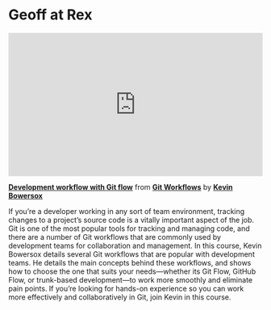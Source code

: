 <h1>Geoff at Rex</h1>

<div style="position:relative;height:0;padding-bottom:56.25%"><iframe width="640" height="360" src="https://www.linkedin.com/learning/embed/git-workflows/development-workflow-with-git-flow?autoplay=false&claim=AQHGnqXggfAQLQAAAYZ7zO-w6goKDG1PVnp2Yk9sXieD_8uSMlItoYorS0NrZNmoRP4Sa2QKXvGE5NG6ys_tIX_oBzcl8Xo8ulMKWd0q-T-lFAQZYPARo2neLKjmhsyfhOQn_K2Gg1-OcoMJnKdDZmvNQuvORsQcz-FkxfFO6UkAQOHXWkoc0asPJsebMzr6daXNlZP8fgWrHnSiHqEYlIcB_szsUy8t8W3UCSkJlBzOU6sUR-VYYcIfrEbsRptGFdDGk6wPo4JMqHt7VbMHjHb-iy3ZilylkSs9194p6EjRaOq7xWus4onTd35iJAPSchpCJK426s0fVsLZyMmhoe5VVLjgwKnABCdO_ULT52rZLjvv2mkZYXB6kV-CGF3mba_WPmCyQJkP0pVJdYU6-P45bMHRJepD8KR7A8pBgKBlZrDXElXXD1agZeMsUW_IehrNrkt-Tv7qrC8pMDMZx0bUPuu6iowvTYzRvHG3DebBz1DzcbKLDbNc9TIoIw8l4x2Ma2M5kixO73JBMml-s_OClf9cWW10WhAARXDB37bb4vLMfWKgcf_Tm678QGEnyh-JpZgyshFw-9wt2WJBsMSv3NkhTU3GKsExyHj8gOvX20D9ICoVoDZLMrRlCuv66NLZEw9ML1wTdZmOBNDi0CkYAKLN6bmXULFFRkKVN_rc3f2seeAK4i9GH_CbFkyuxM02amfdzyPn3toQF_BSSsGbRPOvx1--Kn-WELjD_KsEwvdwgg1-UpA5adMGN97IGUkdITJI5opnxl_tWUv-arLMS336ydWLASf1VT2ivFncy2ixfTQ3t0BUsYrYFt5oVGxBFIjBqHqf7o1C8hiegJHcOL01ZKKaXaOCzWw54Zo_tY6u1wj-viqcatLGZmwt7uOFkb56B9hm8KsPSvDyE5-vRIRekBOoFqLHzPUOpUuDgvWSRdnasJBmK9wZ9K17OEGIeSe45HBxzDijo-jdZArEPUPuYMag6VMiIzeqrwQz10UcDZ8uu2yuQqZR4Z5bqYeVmeYhgT87uDten6WuuDJ-mW8_tuI9L2Js5PpCFEKPa3VuyczJ5iXtRrFLXz_4Uv3zgwNkhVg_kEkbsbYe3hQYOx9qqYWG0xDhWEHAKNXnQ0JJvRnMjEwunbelZrNy-30V8Qzx2mVqRXwHqYs1H9kKv3fS4JTRYA&lipi=urn%3Ali%3Apage%3Ad_learning_content%3BdplmBYOTQzK0r6wULn%2BSiQ%3D%3D&licu" mozallowfullscreen="true" webkitallowfullscreen="true" allowfullscreen="true" frameborder="0" style="position:absolute;width:100%;height:100%;left:0"></iframe></div><p><strong><a href="https://www.linkedin.com/learning/git-workflows/development-workflow-with-git-flow?trk=embed_lil">Development workflow with Git flow</a></strong> from <strong><a href="https://www.linkedin.com/learning/git-workflows?trk=embed_lil">Git Workflows</a></strong> by <strong><a href="https://www.linkedin.com/learning/instructors/kevin-bowersox?trk=embed_lil">Kevin Bowersox</a></strong></p>

If you’re a developer working in any sort of team environment, tracking changes to a project’s source code is a vitally important aspect of the job. Git is one of the most popular tools for tracking and managing code, and there are a number of Git workflows that are commonly used by development teams for collaboration and management. In this course, Kevin Bowersox details several Git workflows that are popular with development teams. He details the main concepts behind these workflows, and shows how to choose the one that suits your needs—whether its Git Flow, GitHub Flow, or trunk-based development—to work more smoothly and eliminate pain points. If you’re looking for hands-on experience so you can work more effectively and collaboratively in Git, join Kevin in this course.
